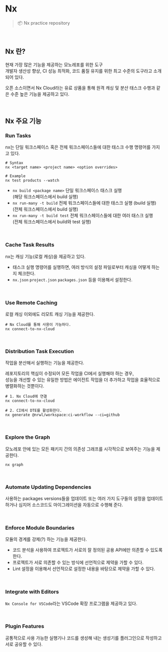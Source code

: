 # Nx

> 📦 Nx practice repository

<br />

## Nx 란?

현재 가장 많은 기능을 제공하는 모노레포를 위한 도구
<br />
개발자 생산성 향상, CI 성능 최적화, 코드 품질 유지를 위한 최고 수준의 도구라고 소개되어 있다.
<br />

오픈 소스이면서 Nx Cloud라는 유료 상품을 통해 원격 캐싱 및 분산 태스크 수행과 같은 수준 높은 기능을 제공하고 있다.

<br />

## Nx 주요 기능

### Run Tasks

nx는 단일 워크스페이스 혹은 전체 워크스페이스들에 대한 태스크 수행 명령어를 가지고 있다.

```shell
# Syntax
nx <target name> <project name> <option overrides>

# Example
nx test products --watch
```

- `nx build <package name>` 단일 워크스페이스 태스크 실행<br />(해당 워크스페이스에서 build 실행)
- `nx run-many -t build` 전체 워크스페이스들에 대한 태스크 실행 (build 실행)<br /> (전체 워크스페이스에서 build 실행)
- `nx run-many -t build test` 전체 워크스페이스들에 대한 여러 태스크 실행<br /> (전체 워크스페이스에서 build와 test 실행)

<br />

### Cache Task Results

nx는 캐싱 기능(로컬 캐싱)을 제공하고 있다.

- 태스크 실행 명령어를 실행하면, 여러 방식의 설정 파일로부터 캐싱을 어떻게 하는지 체크한다.
- `nx.json` `project.json` `packages.json` 등을 이용해서 설정한다.

<br />

### Use Remote Caching

로컬 캐싱 이외에도 리모트 캐싱 기능을 제공한다.

```shell
# Nx Cloud를 통해 사용이 가능하다.
nx connect-to-nx-cloud
```

<br />

### Distribution Task Execution

작업을 분산해서 실행하는 기능을 제공한다.

레포지토리의 핵심이 수정되어 모든 작업을 CI에서 실행해야 하는 경우,
<br />
성능을 개선할 수 있는 유일한 방법은 에이전트 작업을 더 추가하고 작업을 효율적으로 병렬화하는 것뿐이다.

```shell
# 1. Nx Cloud에 연결
nx connect-to-nx-cloud

# 2. CI에서 DTE를 활성화한다.
nx generate @nrwl/workspace:ci-workflow --ci=github
```

<br />

### Explore the Graph

모노레포 안에 있는 모든 패키지 간의 의존성 그래프를 시각적으로 보여주는 기능을 제공한다.

```shell
nx graph
```

<br />

### Automate Updating Dependencies

사용하는 packages versions들을 업데이트 또는 여러 가지 도구들의 설정을 업데이트하거나 심지어 소스코드도 마이그레이션을 자동으로 수행해 준다.

<br />

### Enforce Module Boundaries

모듈의 경계를 강제(?) 하는 기능을 제공한다.

- 코드 분석을 사용하여 프로젝트가 서로의 잘 정의된 공용 API에만 의존할 수 있도록 한다.
- 프로젝트가 서로 의존할 수 있는 방식에 선언적으로 제약을 가할 수 있다.
- Lint 설정을 이용해서 선언적으로 설정한 내용을 바탕으로 제약을 가할 수 있다.

<br />

### Integrate with Editors

`Nx Console for VSCode`라는 VSCode 확장 프로그램을 제공하고 있다.

<br />

### Plugin Features

공통적으로 사용 가능한 실행기나 코드를 생성해 내는 생성기를 플러그인으로 작성하고 서로 공유할 수 있다.
